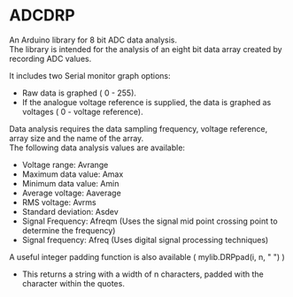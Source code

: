 # ADCDRP
An Arduino library for 8 bit ADC data analysis.  
The library is intended for the analysis of an eight bit data array created by recording ADC values.  

It includes two Serial monitor graph options:  
  - Raw data is graphed ( 0 - 255).  
  - If the analogue voltage reference is supplied, the data is graphed as voltages ( 0 - voltage reference).  

Data analysis requires the data sampling frequency, voltage reference, array size and the name of the array.  
The following data analysis values are available:  
  - Voltage range:      Avrange  
  - Maximum data value: Amax  
  - Minimum data value: Amin  
  - Average voltage:    Aaverage  
  - RMS voltage:        Avrms  
  - Standard deviation: Asdev  
  - Signal Frequency:   Afreqm  (Uses the signal mid point crossing point to determine the frequency)  
  - Signal frequency:   Afreq   (Uses digital signal processing techniques)   

A useful integer padding function is also available ( mylib.DRPpad(i, n, " ") )  
  - This returns a string with a width of n characters, padded with the character within the quotes.  
